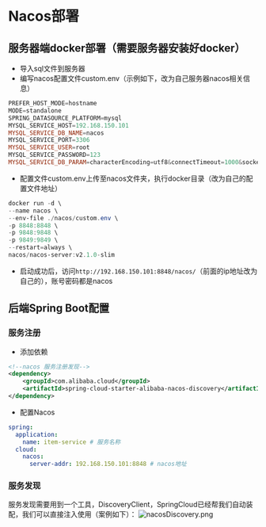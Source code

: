 # Nacos部署
## 服务器端docker部署（需要服务器安装好docker）
- 导入sql文件到服务器
- 编写nacos配置文件custom.env（示例如下，改为自己服务器nacos相关信息）
``` powershell
PREFER_HOST_MODE=hostname
MODE=standalone
SPRING_DATASOURCE_PLATFORM=mysql
MYSQL_SERVICE_HOST=192.168.150.101
MYSQL_SERVICE_DB_NAME=nacos
MYSQL_SERVICE_PORT=3306
MYSQL_SERVICE_USER=root
MYSQL_SERVICE_PASSWORD=123
MYSQL_SERVICE_DB_PARAM=characterEncoding=utf8&connectTimeout=1000&socketTimeout=3000&autoReconnect=true&useSSL=false&allowPublicKeyRetrieval=true&serverTimezone=Asia/Shanghai
```
- 配置文件custom.env上传至nacos文件夹，执行docker目录（改为自己的配置文件地址）
``` powershell
docker run -d \
--name nacos \
--env-file ./nacos/custom.env \
-p 8848:8848 \
-p 9848:9848 \
-p 9849:9849 \
--restart=always \
nacos/nacos-server:v2.1.0-slim
```
- 启动成功后，访问`http://192.168.150.101:8848/nacos/`（前面的ip地址改为自己的），账号密码都是nacos

## 后端Spring Boot配置
### 服务注册
- 添加依赖
``` xml
<!--nacos 服务注册发现-->
<dependency>
    <groupId>com.alibaba.cloud</groupId>
    <artifactId>spring-cloud-starter-alibaba-nacos-discovery</artifactId>
</dependency>
```
- 配置Nacos
``` YAML
spring:
  application:
    name: item-service # 服务名称
  cloud:
    nacos:
      server-addr: 192.168.150.101:8848 # nacos地址
```
### 服务发现
服务发现需要用到一个工具，DiscoveryClient，SpringCloud已经帮我们自动装配，我们可以直接注入使用（案例如下）：
![nacosDiscovery.png](/mymd/imgs/010f6be9-035e-4ae3-a2ca-1967b0bdcbe4nacosDiscovery.png)